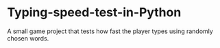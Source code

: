 # Typing-speed-test-in-Python
A small game project that tests how fast the player types using randomly chosen words.

